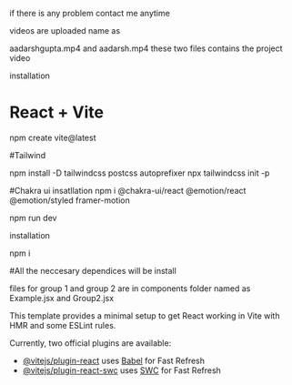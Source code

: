 if there is any problem contact me anytime 


videos are uploaded name as

aadarshgupta.mp4 and aadarsh.mp4  these two files contains the project video

installation

# React + Vite

npm create vite@latest

#Tailwind

npm install -D tailwindcss postcss autoprefixer
npx tailwindcss init -p

#Chakra ui insatllation
npm i @chakra-ui/react @emotion/react @emotion/styled framer-motion

npm run dev


installation

npm i

#All the neccesary dependices will be install 

files for group 1 and group 2 are in components folder named as Example.jsx and Group2.jsx























This template provides a minimal setup to get React working in Vite with HMR and some ESLint rules.

Currently, two official plugins are available:

- [@vitejs/plugin-react](https://github.com/vitejs/vite-plugin-react/blob/main/packages/plugin-react/README.md) uses [Babel](https://babeljs.io/) for Fast Refresh
- [@vitejs/plugin-react-swc](https://github.com/vitejs/vite-plugin-react-swc) uses [SWC](https://swc.rs/) for Fast Refresh
